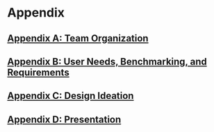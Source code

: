 # Appendix

## [Appendix A: Team Organization](TeamOrganizationCharter.md)

## [Appendix B: User Needs, Benchmarking, and Requirements](UserNeedsBenchmarking&Requirements.md)

## [Appendix C: Design Ideation](DesignIdeation.md)

## [Appendix D: Presentation](Presentation1.md)
